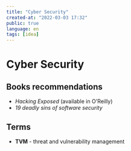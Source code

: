 ```yaml
---
title: "Cyber Security"
created-at: "2022-03-03 17:32"
public: true
language: en
tags: [idea]
---
```


# Cyber Security

## Books recommendations

- *Hacking Exposed* (available in O'Reilly)
- *19 deadly sins of software security*

## Terms

- **TVM** - threat and vulnerability management
